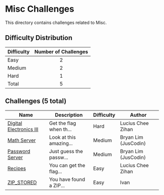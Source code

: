 # Misc Challenges
This directory contains challenges related to Misc.

## Difficulty Distribution
| Difficulty | Number of Challenges |
| ---------- |:--------------------:|
| Easy | 2 |
| Medium | 2 |
| Hard | 1 |
| Total | 5 |

## Challenges (5 total)
| Name | Description | Difficulty | Author |
| ---- | ----------- | ---------- | ------ |
| [Digital Electronics III](<./Digital Electronics III>) | Get the flag when th... | Hard | Lucius Chee Zihan |
| [Math Server](<./Math Server>) | Look at this amazing... | Medium | Bryan Lim (JusCodin) |
| [Password Server](<./Password Server>) | Just guess the passw... | Medium | Bryan Lim (JusCodin) |
| [Recipes](<./Recipes>) | You can get the flag... | Easy | Lucius Chee Zihan |
| [ZIP_STORED](<./ZIP_STORED>) | You have found a ZIP... | Easy | Ivan |
